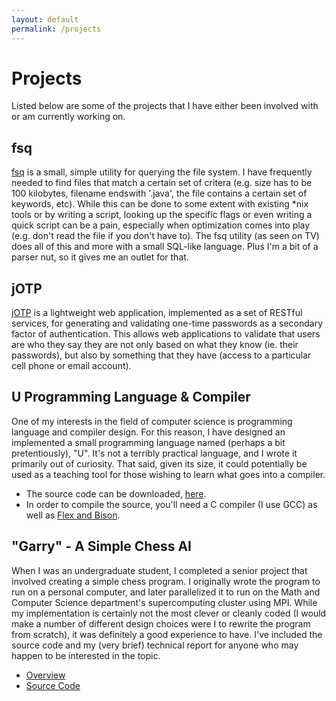 ```yaml
---
layout: default
permalink: /projects
---
```


# Projects

Listed below are some of the projects that I have either been involved with or am currently working on.

## fsq

[fsq](https://github.com/upcrob/fsq) is a small, simple utility for querying the file system.  I have frequently needed to find files that match a certain set of critera (e.g. size has to be 100 kilobytes, filename endswith '.java', the file contains a certain set of keywords, etc).  While this can be done to some extent with existing *nix tools or by writing a script, looking up the specific flags or even writing a quick script can be a pain, especially when optimization comes into play (e.g. don't read the file if you don't have to).  The fsq utility (as seen on TV) does all of this and more with a small SQL-like language.  Plus I'm a bit of a parser nut, so it gives me an outlet for that.

## jOTP

[jOTP](jotp-overview) is a lightweight web application, implemented as a set of RESTful services, for generating and validating one-time passwords as a secondary factor of authentication.  This allows web applications to validate that users are who they say they are not only based on what they know (ie. their passwords), but also by something that they have (access to a particular cell phone or email account).

## U Programming Language & Compiler

One of my interests in the field of computer science is programming language and compiler design.  For this reason, I have designed an implemented a small programming language named (perhaps a bit pretentiously), "U".  It's not a terribly practical language, and I wrote it primarily out of curiosity.  That said, given its size, it could potentially be used as a teaching tool for those wishing to learn what goes into a compiler.

* The source code can be downloaded, [here](https://github.com/upcrob/u-programming-language).
* In order to compile the source, you'll need a C compiler (I use GCC) as well as [Flex and Bison](http://dinosaur.compilertools.net).

## "Garry" - A Simple Chess AI

When I was an undergraduate student, I completed a senior project that involved creating a simple chess program. I originally wrote the program to run on a personal computer, and later parallelized it to run on the Math and Computer Science department's supercomputing cluster using MPI.  While my implementation is certainly not the most clever or cleanly coded (I would make a number of different design choices were I to rewrite the program from scratch), it was definitely a good experience to have.  I've included the source code and my (very brief) technical report for anyone who may happen to be interested in the topic.

* [Overview](files/projects/ChessPaper.pdf)
* [Source Code](https://github.com/upcrob/garry)
